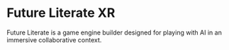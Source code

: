 # Future Literate XR

Future Literate is a game engine builder designed for playing with AI in an immersive collaborative context.
